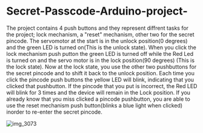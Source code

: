 # Secret-Passcode-Arduino-project-
The project contains 4 push buttons and they represent diffrent tasks for the project; lock mechanism, a "reset" mechanism, other two for the secret pincode. The servomotor at the start is in the unlock position(0 degrees) and the green LED is turned on(This is the unlock state). When you click the lock mechanism push putton the green LED is turned off while the Red Led is turned on and the servo motor is in the lock position(90 degrees) (This is the lock state). Now at the lock state, you use the other two pushbuttons for the secret pincode and to shift it back to the unlock position. Each time you click  the pincode push buttons the yellow LED will blink, indicating that you clicked that pushbutton. If the pincode that you put is incorrect, the Red LED will blink for 3 times and the device will remain in the Lock position. If you already know that you miss clicked a pincode pushbutton, you are able to use the reset mechanism push button(blinks a blue light when clicked) inorder to re-enter the secret pincode. 

![img_3073](https://user-images.githubusercontent.com/39424972/50581908-0b278500-0e2c-11e9-91ef-5b20411842d8.PNG)
